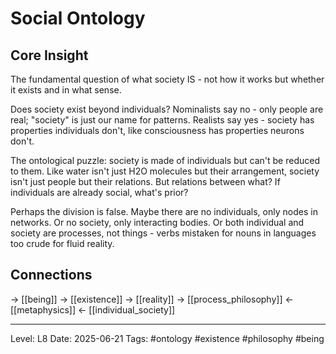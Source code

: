 # Social Ontology

## Core Insight
The fundamental question of what society IS - not how it works but whether it exists and in what sense.

Does society exist beyond individuals? Nominalists say no - only people are real; "society" is just our name for patterns. Realists say yes - society has properties individuals don't, like consciousness has properties neurons don't.

The ontological puzzle: society is made of individuals but can't be reduced to them. Like water isn't just H2O molecules but their arrangement, society isn't just people but their relations. But relations between what? If individuals are already social, what's prior?

Perhaps the division is false. Maybe there are no individuals, only nodes in networks. Or no society, only interacting bodies. Or both individual and society are processes, not things - verbs mistaken for nouns in languages too crude for fluid reality.

## Connections
→ [[being]]
→ [[existence]]
→ [[reality]]
→ [[process_philosophy]]
← [[metaphysics]]
← [[individual_society]]

---
Level: L8
Date: 2025-06-21
Tags: #ontology #existence #philosophy #being